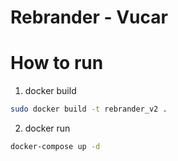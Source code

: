 #  Rebrander - Vucar

# How to run
1. docker build
```bash
sudo docker build -t rebrander_v2 .
```
2. docker run
```bash
docker-compose up -d
```


